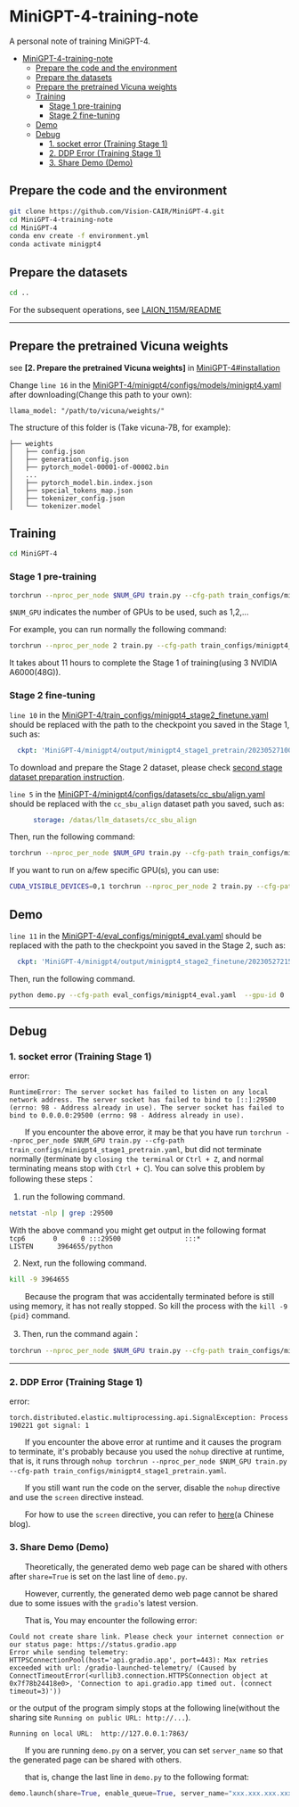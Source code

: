 # MiniGPT-4-training-note

A personal note of training MiniGPT-4.

- [MiniGPT-4-training-note](#minigpt-4-training-note)
  - [Prepare the code and the environment](#prepare-the-code-and-the-environment)
  - [Prepare the datasets](#prepare-the-datasets)
  - [Prepare the pretrained Vicuna weights](#prepare-the-pretrained-vicuna-weights)
  - [Training](#training)
    - [Stage 1 pre-training](#stage-1-pre-training)
    - [Stage 2 fine-tuning](#stage-2-fine-tuning)
  - [Demo](#demo)
  - [Debug](#debug)
    - [1. socket error (Training Stage 1)](#1-socket-error-training-stage-1)
    - [2. DDP Error (Training Stage 1)](#2-ddp-error-training-stage-1)
    - [3. Share Demo (Demo)](#3-share-demo-demo)

## Prepare the code and the environment

```bash
git clone https://github.com/Vision-CAIR/MiniGPT-4.git
cd MiniGPT-4-training-note
cd MiniGPT-4
conda env create -f environment.yml
conda activate minigpt4
```

## Prepare the datasets

```bash
cd ..
```

For the subsequent operations, see [LAION_115M/README](LAION_115M)

****

## Prepare the pretrained Vicuna weights

see **[2. Prepare the pretrained Vicuna weights]** in [MiniGPT-4#installation](MiniGPT-4#installation)  

Change `line 16` in the [MiniGPT-4/minigpt4/configs/models/minigpt4.yaml](MiniGPT-4/minigpt4/configs/models/minigpt4.yaml) after downloading(Change this path to your own):

```
llama_model: "/path/to/vicuna/weights/"
```

The structure of this folder is (Take vicuna-7B, for example):
```
├── weights
│   ├── config.json
│   ├── generation_config.json
│   ├── pytorch_model-00001-of-00002.bin
│   ...  
│   ├── pytorch_model.bin.index.json
│   ├── special_tokens_map.json
│   ├── tokenizer_config.json
│   └── tokenizer.model
```


## Training

```bash
cd MiniGPT-4
```

### Stage 1 pre-training

```bash
torchrun --nproc_per_node $NUM_GPU train.py --cfg-path train_configs/minigpt4_stage1_pretrain.yaml
```

`$NUM_GPU` indicates the number of GPUs to be used, such as 1,2,...  

For example, you can run normally the following command:
```bash
torchrun --nproc_per_node 2 train.py --cfg-path train_configs/minigpt4_stage1_pretrain.yaml
```

It takes about 11 hours to complete the Stage 1 of training(using 3 NVIDIA A6000(48G)).

### Stage 2 fine-tuning

`line 10` in the [MiniGPT-4/train_configs/minigpt4_stage2_finetune.yaml](MiniGPT-4/train_configs/minigpt4_stage2_finetune.yaml) should be replaced with the path to the checkpoint you saved in the Stage 1, such as:

```yaml
  ckpt: 'MiniGPT-4/minigpt4/output/minigpt4_stage1_pretrain/20230527100/checkpoint_3.pth'
```

To download and prepare the Stage 2 dataset, please check [second stage dataset preparation instruction](MiniGPT-4/minigpt4/dataset/README_2_STAGE.md).

`line 5` in the [MiniGPT-4/minigpt4/configs/datasets/cc_sbu/align.yaml](MiniGPT-4/minigpt4/configs/datasets/cc_sbu/align.yaml) should be replaced with the `cc_sbu_align` dataset path you saved, such as:

```yaml
      storage: /datas/llm_datasets/cc_sbu_align
```

Then, run the following command:

```bash
torchrun --nproc_per_node $NUM_GPU train.py --cfg-path train_configs/minigpt4_stage2_finetune.yaml
```

If you want to run on a/few specific GPU(s), you can use:

```bash
CUDA_VISIBLE_DEVICES=0,1 torchrun --nproc_per_node 2 train.py --cfg-path train_configs/minigpt4_stage2_finetune.yaml
```

## Demo

`line 11` in the [MiniGPT-4/eval_configs/minigpt4_eval.yaml](MiniGPT-4/eval_configs/minigpt4_eval.yaml) should be replaced with the path to the checkpoint you saved in the Stage 2, such as:

```yaml
  ckpt: 'MiniGPT-4/minigpt4/output/minigpt4_stage2_finetune/20230527215/checkpoint_4.pth'
```

Then, run the following command.

```bash
python demo.py --cfg-path eval_configs/minigpt4_eval.yaml  --gpu-id 0
```


<hr>

## Debug

### 1. socket error (Training Stage 1)

error:  
```
RuntimeError: The server socket has failed to listen on any local network address. The server socket has failed to bind to [::]:29500 (errno: 98 - Address already in use). The server socket has failed to bind to 0.0.0.0:29500 (errno: 98 - Address already in use).
```

&emsp;&emsp;If you encounter the above error, it may be that you have run `torchrun --nproc_per_node $NUM_GPU train.py --cfg-path train_configs/minigpt4_stage1_pretrain.yaml`, but did not terminate normally (terminate by `closing the terminal` or `Ctrl + Z`, and normal terminating means stop with `Ctrl + C`). You can solve this problem by following these steps：

1. run the following command.

```bash
netstat -nlp | grep :29500
```

With the above command you might get output in the following format  
`tcp6       0      0 :::29500                :::*                    LISTEN      3964655/python`

2. Next, run the following command.

```bash
kill -9 3964655
```

&emsp;&emsp;Because the program that was accidentally terminated before is still using memory, it has not really stopped. So kill the process with the `kill -9 {pid}` command.  

3. Then, run the command again：

```bash
torchrun --nproc_per_node $NUM_GPU train.py --cfg-path train_configs/minigpt4_stage1_pretrain.yaml
```

<hr>

### 2. DDP Error (Training Stage 1)

error: 

```
torch.distributed.elastic.multiprocessing.api.SignalException: Process 190221 got signal: 1
```

&emsp;&emsp;If you encounter the above error at runtime and it causes the program to terminate, it's probably because you used the `nohup` directive at runtime, that is, it runs through `nohup torchrun --nproc_per_node $NUM_GPU train.py --cfg-path train_configs/minigpt4_stage1_pretrain.yaml`.  

&emsp;&emsp;If you still want run the code on the server, disable the `nohup` directive and use the `screen` directive instead.

&emsp;&emsp;For how to use the `screen` directive, you can refer to [here](https://blog.csdn.net/qq_38101208/article/details/107840725)(a Chinese blog).

### 3. Share Demo (Demo)

&emsp;&emsp;Theoretically, the generated demo web page can be shared with others after `share=True` is set on the last line of `demo.py`.  

&emsp;&emsp;However, currently, the generated demo web page cannot be shared due to some issues with the `gradio`'s latest version.  

&emsp;&emsp;That is, You may encounter the following error:

```
Could not create share link. Please check your internet connection or our status page: https://status.gradio.app
Error while sending telemetry: HTTPSConnectionPool(host='api.gradio.app', port=443): Max retries exceeded with url: /gradio-launched-telemetry/ (Caused by  ConnectTimeoutError(<urllib3.connection.HTTPSConnection object at 0x7f78b24418e0>, 'Connection to api.gradio.app timed out. (connect timeout=3)'))
```

or the output of the program simply stops at the following line(without the sharing site `Running on public URL: http://...`).

```
Running on local URL:  http://127.0.0.1:7863/
```

&emsp;&emsp;If you are running `demo.py` on a server, you can set `server_name` so that the generated page can be shared with others.  

&emsp;&emsp;that is, change the last line in `demo.py` to the following format:

```python
demo.launch(share=True, enable_queue=True, server_name="xxx.xxx.xxx.xxx")
```


 
